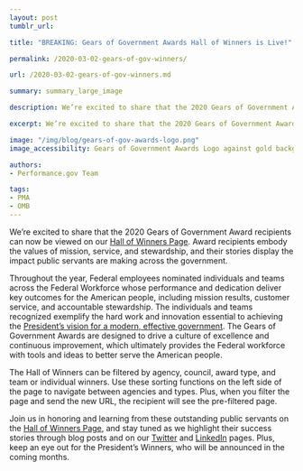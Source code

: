 ```yaml
---
layout: post
tumblr_url:

title: "BREAKING: Gears of Government Awards Hall of Winners is Live!"

permalink: /2020-03-02-gears-of-gov-winners/

url: /2020-03-02-gears-of-gov-winners.md

summary: summary_large_image

description: We’re excited to share that the 2020 Gears of Government Award recipients can now be viewed on our Hall of Winners page.

excerpt: We’re excited to share that the 2020 Gears of Government Award recipients can now be viewed on our Hall of Winners page.

image: "/img/blog/gears-of-gov-awards-logo.png"
image_accessibility: Gears of Government Awards Logo against gold background.

authors:
- Performance.gov Team

tags:
- PMA
- OMB
---
```


We’re excited to share that the 2020 Gears of Government Award recipients can now be viewed on our [Hall of Winners Page](https://www.performance.gov/gearawards/winners/). Award recipients embody the values of mission, service, and stewardship, and their stories display the impact public servants are making across the government.

Throughout the year, Federal employees nominated individuals and teams across the Federal Workforce whose performance and dedication deliver key outcomes for the American people, including mission results, customer service, and accountable stewardship. The individuals and teams recognized exemplify the hard work and innovation essential to achieving the [President’s vision for a modern, effective government](https://www.performance.gov/PMA/PMA.html). The Gears of Government Awards are designed to drive a culture of excellence and continuous improvement, which ultimately provides the Federal workforce with tools and ideas to better serve the American people.

The Hall of Winners can be filtered by agency, council, award type, and team or individual winners. Use these sorting functions on the left side of the page to navigate between agencies and types. Plus, when you filter the page and send the new URL, the recipient will see the pre-filtered page.

Join us in honoring and learning from these outstanding public servants on the [Hall of Winners Page](https://www.performance.gov/gearawards/winners/), and stay tuned as we highlight their success stories through blog posts and on our [Twitter](https://twitter.com/performancegov?lang=en) and [LinkedIn](https://www.linkedin.com/company/performance-gov/) pages. Plus, keep an eye out for the President’s Winners, who will be announced in the coming months.
